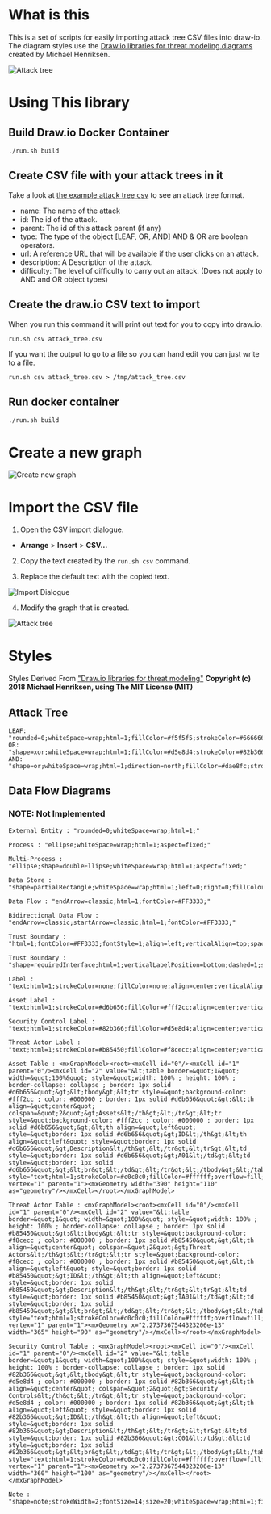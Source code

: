 
# What is this

This is a set of scripts for easily importing attack tree CSV files into draw-io. The diagram styles  use the [Draw.io libraries for threat modeling diagrams](https://github.com/michenriksen/drawio-threatmodeling) created by Michael Henriksen.

![Attack tree](docs/attack_tree.png)

# Using This library

## Build Draw.io Docker Container

```
./run.sh build
```

## Create CSV file with your attack trees in it

Take a look at [the example attack tree csv](attack_tree.csv) to see an attack tree format.


* name: The name of the attack
* id: The id of the attack.
* parent: The id of this attack parent (if any)
* type: The type of the object [LEAF, OR, AND] AND & OR are boolean operators.
* url: A reference URL that will be available if the user clicks on an attack.
* description: A Description of the attack.
* difficulty: The level of difficulty to carry out an attack. (Does not apply to AND and OR object types)

## Create the draw.io CSV text to import

When you run this command it will print out text for you to copy into draw.io.

```
run.sh csv attack_tree.csv
```

If you want the output to go to a file so you can hand edit you can just write to a file.

```
run.sh csv attack_tree.csv > /tmp/attack_tree.csv
```

## Run docker container

```
./run.sh build
```

# Create a new graph

![Create new graph](docs/create_new.png)

# Import the CSV file

1. Open the CSV import dialogue.
  * **Arrange** > **Insert** > **CSV...**

2. Copy the text created by the `run.sh csv` command.

3. Replace the default text with the copied text.

![Import Dialogue](docs/import_dialogue.png)

4. Modify the graph that is created.

![Attack tree](docs/attack_tree.png)


# Styles

Styles Derived From ["Draw.io libraries for threat modeling"](https://github.com/michenriksen/drawio-threatmodeling)
**Copyright (c) 2018 Michael Henriksen, using The MIT License (MIT)**


## Attack Tree
```
LEAF: "rounded=0;whiteSpace=wrap;html=1;fillColor=#f5f5f5;strokeColor=#666666;"
OR: "shape=xor;whiteSpace=wrap;html=1;fillColor=#d5e8d4;strokeColor=#82b366;direction=north;"
AND: "shape=or;whiteSpace=wrap;html=1;direction=north;fillColor=#dae8fc;strokeColor=#6c8ebf;"
```

## Data Flow Diagrams

### NOTE: Not Implemented

```
External Entity : "rounded=0;whiteSpace=wrap;html=1;"

Process : "ellipse;whiteSpace=wrap;html=1;aspect=fixed;"

Multi-Process : "ellipse;shape=doubleEllipse;whiteSpace=wrap;html=1;aspect=fixed;"

Data Store : "shape=partialRectangle;whiteSpace=wrap;html=1;left=0;right=0;fillColor=none;"

Data Flow : "endArrow=classic;html=1;fontColor=#FF3333;"

Bidirectional Data Flow : "endArrow=classic;startArrow=classic;html=1;fontColor=#FF3333;"

Trust Boundary : "html=1;fontColor=#FF3333;fontStyle=1;align=left;verticalAlign=top;spacing=0;labelBorderColor=none;fillColor=none;dashed=1;strokeWidth=2;strokeColor=#FF3333;spacingLeft=4;spacingTop=-3;"

Trust Boundary : "shape=requiredInterface;html=1;verticalLabelPosition=bottom;dashed=1;strokeColor=#FF3333;strokeWidth=2;fillColor=none;fontColor=#FF3333;align=left;rotation=0;"

Label : "text;html=1;strokeColor=none;fillColor=none;align=center;verticalAlign=middle;whiteSpace=wrap;overflow=hidden;"

Asset Label : "text;html=1;strokeColor=#d6b656;fillColor=#fff2cc;align=center;verticalAlign=middle;whiteSpace=wrap;overflow=hidden;"

Security Control Label : "text;html=1;strokeColor=#82b366;fillColor=#d5e8d4;align=center;verticalAlign=middle;whiteSpace=wrap;overflow=hidden;"

Threat Actor Label : "text;html=1;strokeColor=#b85450;fillColor=#f8cecc;align=center;verticalAlign=middle;whiteSpace=wrap;overflow=hidden;"

Asset Table : <mxGraphModel><root><mxCell id="0"/><mxCell id="1" parent="0"/><mxCell id="2" value="&lt;table border=&quot;1&quot; width=&quot;100%&quot; style=&quot;width: 100% ; height: 100% ; border-collapse: collapse ; border: 1px solid #d6b656&quot;&gt;&lt;tbody&gt;&lt;tr style=&quot;background-color: #fff2cc ; color: #000000 ; border: 1px solid #d6b656&quot;&gt;&lt;th align=&quot;center&quot; colspan=&quot;2&quot;&gt;Assets&lt;/th&gt;&lt;/tr&gt;&lt;tr style=&quot;background-color: #fff2cc ; color: #000000 ; border: 1px solid #d6b656&quot;&gt;&lt;th align=&quot;left&quot; style=&quot;border: 1px solid #d6b656&quot;&gt;ID&lt;/th&gt;&lt;th align=&quot;left&quot; style=&quot;border: 1px solid #d6b656&quot;&gt;Description&lt;/th&gt;&lt;/tr&gt;&lt;tr&gt;&lt;td style=&quot;border: 1px solid #d6b656&quot;&gt;A01&lt;/td&gt;&lt;td style=&quot;border: 1px solid #d6b656&quot;&gt;&lt;br&gt;&lt;/td&gt;&lt;/tr&gt;&lt;/tbody&gt;&lt;/table&gt;" style="text;html=1;strokeColor=#c0c0c0;fillColor=#ffffff;overflow=fill;rounded=0;shadow=1;labelBackgroundColor=#ffffff;fontColor=#000000;align=left;" vertex="1" parent="1"><mxGeometry width="390" height="110" as="geometry"/></mxCell></root></mxGraphModel>

Threat Actor Table : <mxGraphModel><root><mxCell id="0"/><mxCell id="1" parent="0"/><mxCell id="2" value="&lt;table border=&quot;1&quot; width=&quot;100%&quot; style=&quot;width: 100% ; height: 100% ; border-collapse: collapse ; border: 1px solid #b85450&quot;&gt;&lt;tbody&gt;&lt;tr style=&quot;background-color: #f8cecc ; color: #000000 ; border: 1px solid #b85450&quot;&gt;&lt;th align=&quot;center&quot; colspan=&quot;2&quot;&gt;Threat Actors&lt;/th&gt;&lt;/tr&gt;&lt;tr style=&quot;background-color: #f8cecc ; color: #000000 ; border: 1px solid #b85450&quot;&gt;&lt;th align=&quot;left&quot; style=&quot;border: 1px solid #b85450&quot;&gt;ID&lt;/th&gt;&lt;th align=&quot;left&quot; style=&quot;border: 1px solid #b85450&quot;&gt;Description&lt;/th&gt;&lt;/tr&gt;&lt;tr&gt;&lt;td style=&quot;border: 1px solid #b85450&quot;&gt;TA01&lt;/td&gt;&lt;td style=&quot;border: 1px solid #b85450&quot;&gt;&lt;br&gt;&lt;/td&gt;&lt;/tr&gt;&lt;/tbody&gt;&lt;/table&gt;" style="text;html=1;strokeColor=#c0c0c0;fillColor=#ffffff;overflow=fill;rounded=0;shadow=1;labelBackgroundColor=#ffffff;fontColor=#000000;align=left;" vertex="1" parent="1"><mxGeometry x="2.2737367544323206e-13" width="365" height="90" as="geometry"/></mxCell></root></mxGraphModel>

Security Control Table : <mxGraphModel><root><mxCell id="0"/><mxCell id="1" parent="0"/><mxCell id="2" value="&lt;table border=&quot;1&quot; width=&quot;100%&quot; style=&quot;width: 100% ; height: 100% ; border-collapse: collapse ; border: 1px solid #82b366&quot;&gt;&lt;tbody&gt;&lt;tr style=&quot;background-color: #d5e8d4 ; color: #000000 ; border: 1px solid #82b366&quot;&gt;&lt;th align=&quot;center&quot; colspan=&quot;2&quot;&gt;Security Controls&lt;/th&gt;&lt;/tr&gt;&lt;tr style=&quot;background-color: #d5e8d4 ; color: #000000 ; border: 1px solid #82b366&quot;&gt;&lt;th align=&quot;left&quot; style=&quot;border: 1px solid #82b366&quot;&gt;ID&lt;/th&gt;&lt;th align=&quot;left&quot; style=&quot;border: 1px solid #82b366&quot;&gt;Description&lt;/th&gt;&lt;/tr&gt;&lt;tr&gt;&lt;td style=&quot;border: 1px solid #82b366&quot;&gt;C01&lt;/td&gt;&lt;td style=&quot;border: 1px solid #82b366&quot;&gt;&lt;br&gt;&lt;/td&gt;&lt;/tr&gt;&lt;/tbody&gt;&lt;/table&gt;" style="text;html=1;strokeColor=#c0c0c0;fillColor=#ffffff;overflow=fill;rounded=0;shadow=1;labelBackgroundColor=#ffffff;fontColor=#000000;align=left;" vertex="1" parent="1"><mxGeometry x="2.2737367544323206e-13" width="360" height="100" as="geometry"/></mxCell></root></mxGraphModel>

Note : "shape=note;strokeWidth=2;fontSize=14;size=20;whiteSpace=wrap;html=1;fillColor=#fff2cc;strokeColor=#d6b656;fontColor=#666600;"
```
